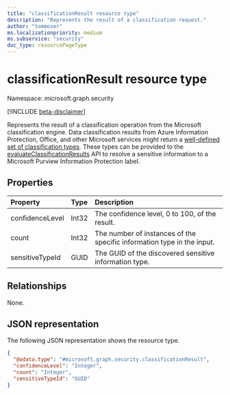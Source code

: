 ```yaml
---
title: "classificationResult resource type"
description: "Represents the result of a classification request."
author: "tommoser"
ms.localizationpriority: medium
ms.subservice: "security"
doc_type: resourcePageType
---
```


# classificationResult resource type

Namespace: microsoft.graph.security

[!INCLUDE [beta-disclaimer](../../includes/beta-disclaimer.md)]

Represents the result of a classification operation from the Microsoft classification engine. Data classification results from Azure Information Protection, Office, and other Microsoft services might return a [well-defined set of classification types](/office365/securitycompliance/what-the-sensitive-information-types-look-for). These types can be provided to the [evaluateClassificationResults](../api/security-sensitivitylabel-evaluateclassificationresults.md) API to resolve a sensitive information to a Microsoft Purview Information Protection label. 

## Properties
| Property        | Type  | Description                                                            |
| :-------------- | :---- | :--------------------------------------------------------------------- |
| confidenceLevel | Int32 | The confidence level, 0 to 100, of the result.                         |
| count           | Int32 | The number of instances of the specific information type in the input. |
| sensitiveTypeId | GUID  | The GUID of the discovered sensitive information type.                 |

## Relationships
None.

## JSON representation
The following JSON representation shows the resource type.
<!-- {
  "blockType": "resource",
  "@odata.type": "microsoft.graph.security.classificationResult"
}
-->
``` json
{
  "@odata.type": "#microsoft.graph.security.classificationResult",
  "confidenceLevel": "Integer",
  "count": "Integer",
  "sensitiveTypeId": "GUID"
}
```

